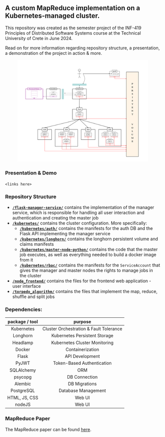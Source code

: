 ## A custom MapReduce implementation on a Kubernetes-managed cluster.

This repository was created as the semester project of the INF-419 Principles of Distributed Software Systems course at the Technical University of Crete in June 2024.

Read on for more information regarding repository structure, a presentation, a demonstration of the project in action & more.

  <figure>
      <img src="./cluster_architecture.svg" alt="Container on Image"   />
      <!-- <figcaption>An elephant at sunset</figcaption> -->
  </figure>

### Presentation & Demo
`<links here>`

### Repository Structure
- <a href="./flask-manager-service/"> **`/flask-manager-service/`**</a> contains the implementation of the manager service, which is responsible for handling all user interaction and authentication and creating the master job
- <a href="./kubernetes/">**`/kubernetes/`**</a> contains the cluster configuration. More specifically:
  - <a href="./kubernetes/auth/">**`/kubernetes/auth/`**</a> contains the manifests for the auth DB and the Flask API implementing the manager service
  - <a href="./kubernetes/longhorn/">**`/kubernetes/longhorn/`**</a> contains the longhorn persistent volume and claims manifests
  - <a href="./kubernetes/master-node-python/">**`/kubernetes/master-node-python/`**</a> contains the code that the master job executes, as well as everything needed to build a docker image from it
  - <a href="./kubernetes/rbac/">**`/kubernetes/rbac/`**</a> contains the manifests for the `ServiceAccount` that gives the manager and master nodes the rights to manage jobs in the cluster
- <a href="./node_frontend/">**`/node_frontend/`**</a> contains the files for the frontend web application - user interface
- <a href="./torpedo_algorithm/">**`/torpedo_algorithm/`**</a> contains the files that implement the map, reduce, shuffle and split jobs

### Dependencies:
| **package / tool** | **purpose** |
|:---:|:---:|
| Kubernetes | Cluster Orchestration & Fault Tolerance |
| Longhorn | Kubernetes Persistent Storage |
| Headlamp | Kubernetes Cluster Monitoring |
| Docker | Containerization |
| Flask | API Development |
| PyJWT | Token-Based Authentication |
| SQLAlchemy| ORM |
| psycopg | DB Connection |
| Alembic | DB Migrations |
| PostgreSQL | Database Management |
| HTML, JS, CSS | Web UI |
| nodeJS | Web UI |


### MapReduce Paper
The MapReduce paper can be found <a href="https://www.usenix.org/legacy/publications/library/proceedings/osdi04/tech/full_papers/dean/dean.pdf">here</a>.
